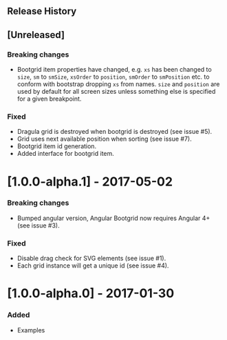 Release History
---------------
## [Unreleased]

### Breaking changes
- Bootgrid item properties have changed, e.g. `xs` has been changed to `size`, `sm` to `smSize`, `xsOrder` to `position`, `smOrder` to `smPosition` etc. to conform with bootstrap dropping `xs` from names. `size` and `position` are used by default for all screen sizes unless something else is specified for a given breakpoint. 

### Fixed
- Dragula grid is destroyed when bootgrid is destroyed (see issue #5).
- Grid uses next available position when sorting (see issue #7).
- Bootgrid item id generation.
- Added interface for bootgrid item.


# [1.0.0-alpha.1] - 2017-05-02

### Breaking changes
- Bumped angular version, Angular Bootgrid now requires Angular 4+ (see issue #3).

### Fixed
- Disable drag check for SVG elements (see issue #1).
- Each grid instance will get a unique id (see issue #4).

# [1.0.0-alpha.0] - 2017-01-30

### Added
- Examples


